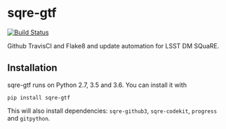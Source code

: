 # sqre-gtf

[![Build Status](https://travis-ci.org/lsst-sqre/sqre-gtf.svg?branch=master)](https://travis-ci.org/lsst-sqre/sqre-gtf)

Github TravisCI and Flake8 and update automation for LSST DM SQuaRE.

## Installation

sqre-gtf runs on Python 2.7, 3.5 and 3.6. You can install it with

```
pip install sqre-gtf
```

This will also install dependencies: `sqre-github3`, `sqre-codekit`, `progress` and `gitpython`.
